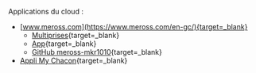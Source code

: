 

Applications du cloud :

- [www.meross.com](https://www.meross.com/en-gc/){target=_blank}
    - [Multiprises](https://www.meross.com/en-gc/smart-plug/wifi-surge-protector/126){target=_blank}
    - [App](https://apps.apple.com/fr/app/meross/id1260842951){target=_blank}
    - [GitHub meross-mkr1010](https://github.com/isosel/meross-mkr1010/blob/master/src/code/code.ino){target=_blank}
- [Appli My Chacon](https://chacon.com/fr/jolisearch?s=Appli+My+Chacon){target=_blank}
